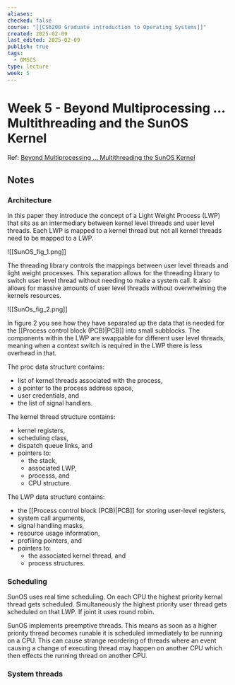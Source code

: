 ```yaml
---
aliases: 
checked: false
course: "[[CS6200 Graduate introduction to Operating Systems]]"
created: 2025-02-09
last_edited: 2025-02-09
publish: true
tags:
  - OMSCS
type: lecture
week: 5
---
```

# Week 5 - Beyond Multiprocessing ... Multithreading and the SunOS Kernel

Ref: [Beyond Multiprocessing ... Multithreading the SunOS Kernel](https://s3.amazonaws.com/content.udacity-data.com/courses/ud923/references/ud923-eykholt-paper.pdf)

## Notes

### Architecture

In this paper they introduce the concept of a Light Weight Process (LWP) that sits as an intermediary between kernel level threads and user level threads. Each LWP is mapped to a kernel thread but not all kernel threads need to be mapped to a LWP.

![[SunOS_fig_1.png]]

The threading library controls the mappings between user level threads and light weight processes. This separation allows for the threading library to switch user level thread without needing to make a system call. It also allows for massive amounts of user level threads without overwhelming the kernels resources.

![[SunOs_fig_2.png]]

In figure 2 you see how they have separated up the data that is needed for the [[Process control block (PCB)|PCB]] into small subblocks. The components within the LWP are swappable for different user level threads, meaning when a context switch is required in the LWP there is less overhead in that.

The proc data structure contains:
- list of kernel threads associated with the process,
- a pointer to the process address space,
- user credentials, and
- the list of signal handlers.

The kernel thread structure contains:
- kernel registers,
- scheduling class,
- dispatch queue links, and
- pointers to:
	- the stack,
	- associated LWP,
	- processs, and
	- CPU structure.

The LWP data structure contains:
- the [[Process control block (PCB)|PCB]] for storing user-level registers,
- system call arguments,
- signal handling masks,
- resource usage information,
- profiling pointers, and
- pointers to:
	- the associated kernel thread, and
	- process structures.

### Scheduling

SunOS uses real time scheduling. On each CPU the highest priority kernal thread gets scheduled. Simultaneously the highest priority user thread gets scheduled on that LWP. If joint it uses round robin.

SunOS implements preemptive threads. This means as soon as a higher priority thread becomes runable it is scheduled immediately to be running on a CPU. This can cause strange reordering of threads where an event causing a change of executing thread may happen on another CPU which then effects the running thread on another CPU.

### System threads

